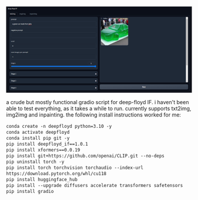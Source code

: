 ![](gradio.png)

a crude but mostly functional gradio script for deep-floyd IF.
i haven't been able to test everything, as it takes a while to run.
currently supports txt2img, img2img and inpainting.
the following install instructions worked for me:
```
conda create -n deepfloyd python=3.10 -y
conda activate deepfloyd
conda install pip git -y
pip install deepfloyd_if==1.0.1
pip install xformers==0.0.19
pip install git+https://github.com/openai/CLIP.git --no-deps
pip uninstall torch -y
pip install torch torchvision torchaudio --index-url https://download.pytorch.org/whl/cu118
pip install huggingface_hub
pip install --upgrade diffusers accelerate transformers safetensors
pip install gradio
```
